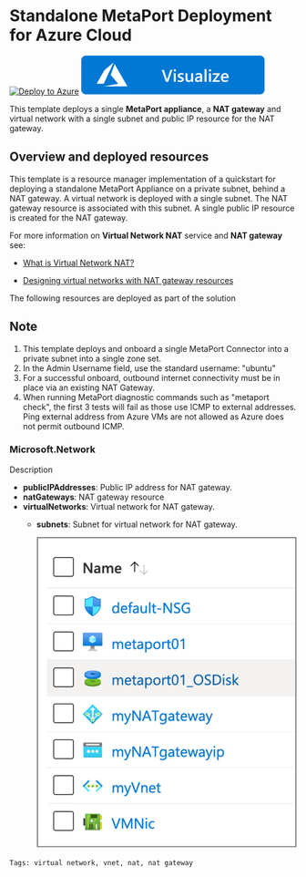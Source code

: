 # Standalone MetaPort Deployment for Azure Cloud

[![Deploy to Azure](https://aka.ms/deploytoazurebutton)](https://portal.azure.com/#create/Microsoft.Template/uri/https%3A%2F%2Fraw.githubusercontent.com%2Fwillguibr%2Fazure%2Fmain%2FMetaPort-Standalone-NATGW-v2.0%2Fazuredeploy.json)
[![Visualize](https://raw.githubusercontent.com/Azure/azure-quickstart-templates/master/1-CONTRIBUTION-GUIDE/images/visualizebutton.svg?sanitize=true)](http://armviz.io/#/?load=https%3A%2F%2Fraw.githubusercontent.com%2Fwillguibr%2Fazure%2Fmain%2FMetaPort-Standalone-NATGW-v2.0%2Fazuredeploy.json)

This template deploys a single **MetaPort appliance**, a **NAT gateway** and virtual network with a single subnet and public IP resource for the NAT gateway.

## Overview and deployed resources

This template is a resource manager implementation of a quickstart for deploying a standalone MetaPort Appliance on a private subnet, behind a NAT gateway. A virtual network is deployed with a single subnet. The NAT gateway resource is associated with this subnet. A single public IP resource is created for the NAT gateway.  

For more information on **Virtual Network NAT** service and **NAT gateway** see:

* [What is Virtual Network NAT?](https://docs.microsoft.com/azure/virtual-network/nat-overview)

* [Designing virtual networks with NAT gateway resources](https://docs.microsoft.com/azure/virtual-network/nat-gateway-resource)

The following resources are deployed as part of the solution

## Note
1. This template deploys and onboard a single MetaPort Connector into a private subnet into a single zone set.
2. In the Admin Username field, use the standard username: "ubuntu"
3. For a successful onboard, outbound internet connectivity must be in place via an existing NAT Gateway.
4. When running MetaPort diagnostic commands such as "metaport check", the first 3 tests will fail as those use ICMP to external addresses. Ping external address from Azure VMs are not allowed as Azure does not permit outbound ICMP.

### Microsoft.Network

Description

+ **publicIPAddresses**: Public IP address for NAT gateway.
+ **natGateways**: NAT gateway resource
+ **virtualNetworks**: Virtual network for NAT gateway.
  + **subnets**: Subnet for virtual network for NAT gateway.

      <a href="https://github.com/willguibr/azure/blob/main/MetaPort-Standalone-NATGW-v1.0/images/RG-Components.png">
         <img alt="Qries" src="https://github.com/willguibr/azure/blob/main/MetaPort-Standalone-NATGW-v1.0/images/RG-Components.png">
      </a>

`Tags: virtual network, vnet, nat, nat gateway`